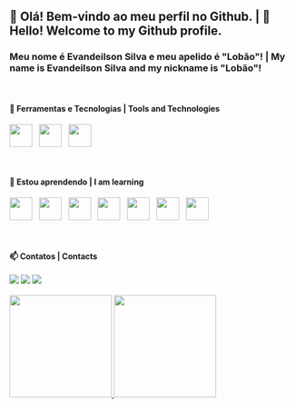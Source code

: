 ## 👋 Olá! Bem-vindo ao meu perfil no Github. | 👋 Hello! Welcome to my Github profile.
### Meu nome é Evandeilson Silva e meu apelido é "Lobão"! | My name is Evandeilson Silva and my nickname is "Lobão"!

<br>

#### 🔭 Ferramentas e Tecnologias | Tools and Technologies

<img loading="lazy" src="https://cdn.jsdelivr.net/gh/devicons/devicon@latest/icons/linux/linux-original.svg" width="40" height="40"/> &nbsp; <img loading="lazy" src="https://cdn.jsdelivr.net/gh/devicons/devicon@latest/icons/windows11/windows11-original.svg" width="40" height="40"/> &nbsp; <img loading="lazy" src="https://cdn.jsdelivr.net/gh/devicons/devicon/icons/git/git-original.svg" width="40" height="40"/> 

<br>

#### 🌱 Estou aprendendo | I am learning

<img loading="lazy" src="https://cdn.jsdelivr.net/gh/devicons/devicon@latest/icons/linux/linux-original.svg" width="40" height="40"/> &nbsp; <img loading="lazy" src="https://cdn.jsdelivr.net/gh/devicons/devicon@latest/icons/windows11/windows11-original.svg" width="40" height="40"/> &nbsp; <img loading="lazy" src="https://cdn.jsdelivr.net/gh/devicons/devicon/icons/java/java-original.svg" width="40" height="40"/> &nbsp; <img loading="lazy" src="https://cdn.jsdelivr.net/gh/devicons/devicon@latest/icons/spring/spring-original.svg" width="40" height="40"/> &nbsp; <img loading="lazy" src="https://cdn.jsdelivr.net/gh/devicons/devicon@latest/icons/javascript/javascript-original.svg" width="40" height="40"/> &nbsp; <img loading="lazy" src="https://cdn.jsdelivr.net/gh/devicons/devicon@latest/icons/nodejs/nodejs-original-wordmark.svg" width="40" height="40"/> &nbsp; <img loading="lazy" src="https://cdn.jsdelivr.net/gh/devicons/devicon@latest/icons/androidstudio/androidstudio-original.svg" width="40" height="40"/>

<br>

#### 📫 Contatos | Contacts

<div>
  <a href="https://instagram.com/lobaosilvaav" target="_blank"><img loading="lazy" src="https://img.shields.io/badge/-Instagram-%23E4405F?style=for-the-badge&logo=instagram&logoColor=white" target="_blank"></a>
  <a href = "mailto:esilva.code@outlook.com"><img loading="lazy" src="https://img.shields.io/badge/Outlook-0078D4?style=for-the-badge&logo=microsoftoutlook&logoColor=white" target="_blank"></a>
  <a href="https://www.linkedin.com/in/evandeilson-silva-64b20028a/" target="_blank"><img loading="lazy" src="https://img.shields.io/badge/-LinkedIn-%230077B5?style=for-the-badge&logo=linkedin&logoColor=white" target="_blank"></a>   
</div>

<br>

<div>
  <a href="https://github.com/lobaosilva">
  <img loading="lazy" height="180em" src="https://github-readme-stats.vercel.app/api/top-langs/?username=lobaosilva&layout=compact&langs_count=7&theme=dracula"/>
  <img loading="lazy" height="180em" src="https://github-readme-stats.vercel.app/api?username=lobaosilva&show_icons=true&theme=dracula&include_all_commits=true&count_private=true"/>
</div>
